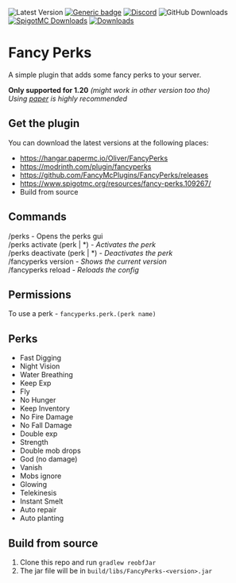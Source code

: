 ![Latest Version](https://img.shields.io/github/v/release/FancyMcPlugins/FancyPerks?style=flat-square)
[![Generic badge](https://img.shields.io/badge/folia-supported-green.svg)](https://shields.io/)
[![Discord](https://img.shields.io/discord/899740810956910683?color=7289da&logo=Discord&label=Discord&style=flat-square)](https://discord.gg/ZUgYCEJUEx)
![GitHub Downloads](https://img.shields.io/github/downloads/FancyMcPlugins/FancyPerks/total?logo=GitHub&style=flat-square)
[![SpigotMC Downloads](https://badges.spiget.org/resources/downloads/spigotmc-orange-109267.svg)](https://www.spigotmc.org/resources/fancy-perks.109267/)
[![Downloads](https://img.shields.io/modrinth/dt/fancyperks?color=00AF5C&label=modrinth&style=flat&logo=modrinth)](https://modrinth.com/plugin/fancyperks/versions)

# Fancy Perks
A simple plugin that adds some fancy perks to your server.

**Only supported for 1.20** _(might work in other version too tho)_<br>
_Using [paper](https://papermc.io/downloads) is highly recommended_

## Get the plugin

You can download the latest versions at the following places:

- https://hangar.papermc.io/Oliver/FancyPerks
- https://modrinth.com/plugin/fancyperks
- https://github.com/FancyMcPlugins/FancyPerks/releases
- https://www.spigotmc.org/resources/fancy-perks.109267/
- Build from source

## Commands

/perks - Opens the perks gui<br>
/perks activate (perk | *) - _Activates the perk_<br>
/perks deactivate (perk | *) - _Deactivates the perk_<br>
/fancyperks version - _Shows the current version_<br>
/fancyperks reload - _Reloads the config_<br>


## Permissions

To use a perk - ``fancyperks.perk.(perk name)``<br>

## Perks

- Fast Digging
- Night Vision
- Water Breathing
- Keep Exp
- Fly
- No Hunger
- Keep Inventory
- No Fire Damage
- No Fall Damage
- Double exp
- Strength
- Double mob drops
- God (no damage)
- Vanish
- Mobs ignore
- Glowing
- Telekinesis
- Instant Smelt
- Auto repair
- Auto planting

## Build from source
1. Clone this repo and run `gradlew reobfJar`
2. The jar file will be in `build/libs/FancyPerks-<version>.jar`

